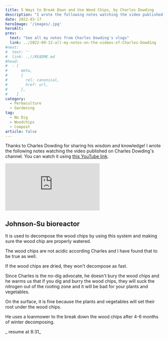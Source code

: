 ```yaml
---
title: 5 Ways to Break Down and Use Wood Chips, by Charles Dowding
description: "I wrote the following notes watching the video published on Charles Dowding's channel"
date: 2022-03-17
heroImage: '/images/.jpg'
heroAlt:
prev:
  text: "See all my notes from Charles Dowding's vlogs"
  link: ../2022-09-12-all-my-notes-on-the-videos-of-Charles-Dowding
#next:
#  text: ''
#  link: ..//README.md
#head:
#  - [
#      meta,
#      {
#        rel: canonical,
#        href: url,
#      },
#    ]
category:
  - Permaculture
  - Gardening
tag:
  - No Dig
  - Woodchips
  - Compost
article: false
---
```


Thanks to Charles Dowding for sharing his wisdom and knowledge!
I wrote the following notes watching the video published on Charles Dowding's channel.
You can watch it using [this YouTube link](https://www.youtube.com/watch?v=qhBvEG_Pg8Y).

<!-- markdownlint-disable MD033 -->
<iframe class="newsletter-embed" src="https://thetooltip.substack.com/embed" frameborder="0" scrolling="no"></iframe>

## Johnson-Su bioreactor

It is used to decompose the wood chips by using this system and making sure the wood chip are properly watered.

The wood chips are not acidic according Charles and I have found that to be true as well.

If the wood chips are dried, they won't decompose as fast.

Since Charles is the no-dig advocate, he doesn't bury the wood chips and he warms us that if you dig and burry the wood chips, they will suck the nitrogen out of the rooting zone and it will be bad for your plants and vegetables.

On the surface, it is fine because the plants and vegetables will set their root under the wood chips.

He uses a loanmower to the break down the wood chips after 4-6 months of winter decomposing.

_ resume at 8:31_

